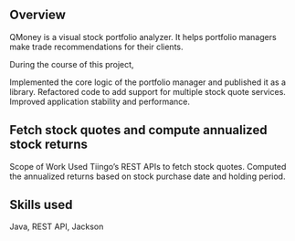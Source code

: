 ## Overview

QMoney is a visual stock portfolio analyzer. It helps portfolio managers make trade recommendations for their clients.

During the course of this project,

Implemented the core logic of the portfolio manager and published it as a library.
Refactored code to add support for multiple stock quote services.
Improved application stability and performance.


## Fetch stock quotes and compute annualized stock returns

Scope of Work
Used Tiingo’s REST APIs to fetch stock quotes.
Computed the annualized returns based on stock purchase date and holding period.

## Skills used

Java, REST API, Jackson
